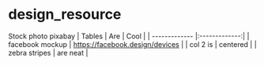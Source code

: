 # design_resource

Stock photo 
pixabay 
| Tables        | Are           | Cool  |
| ------------- |:-------------:|
| facebook mockup     | https://facebook.design/devices |
| col 2 is      | centered      |
| zebra stripes | are neat      |
